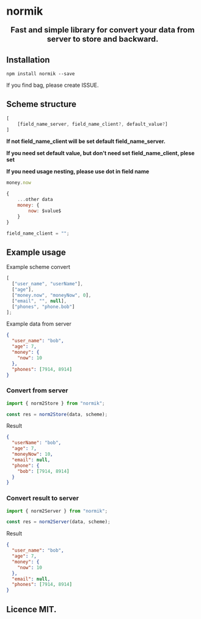 # normik

<p align="center" style="font-weight: bold; font-size: 20px;">
Fast and simple library for convert your data from server to store and backward.
</p>

## Installation

```
npm install normik --save
```

If you find bag, please create ISSUE.

## Scheme structure

```js
[
    [field_name_server, field_name_client?, default_value?]
]
```

**If not field_name_client will be set default field_name_server.**
<br>

**If you need set default value, but don't need set field_name_client, plese set**

**If you need usage nesting, please use dot in field name**

```js
money.now

{
    ...other data
    money: {
        now: $value$
    }
}
```

```js
field_name_client = "";
```

## Example usage

Example scheme convert

```js
[
  ["user_name", "userName"],
  ["age"],
  ["money.now", "moneyNow", 0],
  ["email", "", null],
  ["phones", "phone.bob"]
];
```

Example data from server

```json
{
  "user_name": "bob",
  "age": 7,
  "money": {
    "now": 10
  },
  "phones": [7914, 8914]
}
```

### Convert from server

```js
import { norm2Store } from "normik";

const res = norm2Store(data, scheme);
```

Result

```json
{
  "userName": "bob",
  "age": 7,
  "moneyNow": 10,
  "email": null,
  "phone": {
    "bob": [7914, 8914]
  }
}
```

### Convert result to server

```js
import { norm2Server } from "normik";

const res = norm2Server(data, scheme);
```

Result

```json
{
  "user_name": "bob",
  "age": 7,
  "money": {
    "now": 10
  },
  "email": null,
  "phones": [7914, 8914]
}
```

## Licence MIT.
